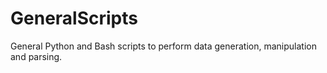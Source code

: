 # GeneralScripts
General Python and Bash scripts to perform data generation, manipulation and parsing.
